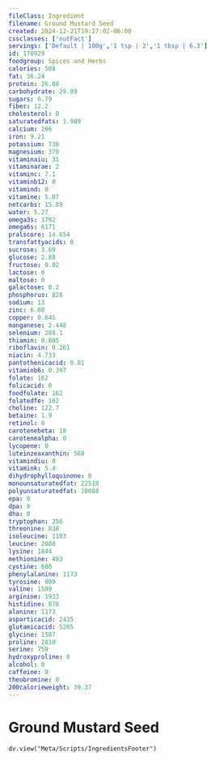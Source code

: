 ```yaml
---
fileClass: Ingredient
filename: Ground Mustard Seed
created: 2024-12-21T19:27:02-06:00
cssclasses: ['nutFact']
servings: ['Default | 100g','1 tsp | 2','1 tbsp | 6.3']
id: 170929
foodgroup: Spices and Herbs
calories: 508
fat: 36.24
protein: 26.08
carbohydrate: 28.09
sugars: 6.79
fiber: 12.2
cholesterol: 0
saturatedfats: 1.989
calcium: 266
iron: 9.21
potassium: 738
magnesium: 370
vitaminaiu: 31
vitaminarae: 2
vitaminc: 7.1
vitaminb12: 0
vitamind: 0
vitamine: 5.07
netcarbs: 15.89
water: 5.27
omega3s: 3792
omega6s: 6171
pralscore: 14.654
transfattyacids: 0
sucrose: 3.69
glucose: 2.88
fructose: 0.02
lactose: 0
maltose: 0
galactose: 0.2
phosphorus: 828
sodium: 13
zinc: 6.08
copper: 0.645
manganese: 2.448
selenium: 208.1
thiamin: 0.805
riboflavin: 0.261
niacin: 4.733
pantothenicacid: 0.81
vitaminb6: 0.397
folate: 162
folicacid: 0
foodfolate: 162
folatedfe: 162
choline: 122.7
betaine: 1.9
retinol: 0
carotenebeta: 18
carotenealpha: 0
lycopene: 0
luteinzeaxanthin: 568
vitamindiu: 0
vitamink: 5.4
dihydrophylloquinone: 0
monounsaturatedfat: 22518
polyunsaturatedfat: 10088
epa: 0
dpa: 0
dha: 0
tryptophan: 256
threonine: 838
isoleucine: 1183
leucine: 2080
lysine: 1844
methionine: 483
cystine: 680
phenylalanine: 1173
tyrosine: 809
valine: 1509
arginine: 1933
histidine: 878
alanine: 1173
asparticacid: 2435
glutamicacid: 5265
glycine: 1587
proline: 2810
serine: 759
hydroxyproline: 0
alcohol: 0
caffeine: 0
theobromine: 0
200calorieweight: 39.37
---
```


# Ground Mustard Seed

```dataviewjs
dv.view("Meta/Scripts/IngredientsFooter")
```